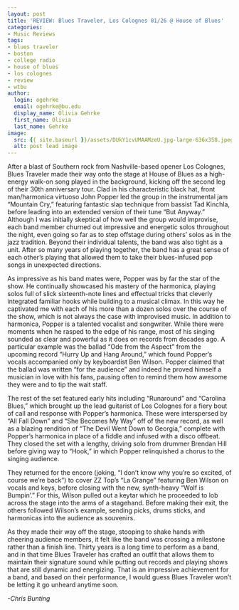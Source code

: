 ```yaml
---
layout: post
title: 'REVIEW: Blues Traveler, Los Colognes 01/26 @ House of Blues'
categories:
- Music Reviews
tags:
- blues traveler
- boston
- college radio
- house of blues
- los colognes
- review
- wtbu
author:
  login: ogehrke
  email: ogehrke@bu.edu
  display_name: Olivia Gehrke
  first_name: Olivia
  last_name: Gehrke
image:
  src: {{ site.baseurl }}/assets/DUkY1cvUMAAMzeU.jpg-large-636x358.jpeg
  alt: post lead image
---
```


After a blast of Southern rock from Nashville-based opener Los Colognes, Blues Traveler made their way onto the stage at House of Blues as a high-energy walk-on song played in the background, kicking off the second leg of their 30th anniversary tour. Clad in his characteristic black hat, front man/harmonica virtuoso John Popper led the group in the instrumental jam “Mountain Cry,” featuring fantastic slap technique from bassist Tad Kinchla, before leading into an extended version of their tune “But Anyway.” Although I was initially skeptical of how well the group would improvise, each band member churned out impressive and energetic solos throughout the night, even going so far as to step offstage during others’ solos as in the jazz tradition. Beyond their individual talents, the band was also tight as a unit. After so many years of playing together, the band has a great sense of each other’s playing that allowed them to take their blues-infused pop songs in unexpected directions.

As impressive as his band mates were, Popper was by far the star of the show. He continually showcased his mastery of the harmonica, playing solos full of slick sixteenth-note lines and effectual tricks that cleverly integrated familiar hooks while building to a musical climax. In this way he captivated me with each of his more than a dozen solos over the course of the show, which is not always the case with improvised music. In addition to harmonica, Popper is a talented vocalist and songwriter. While there were moments when he rasped to the edge of his range, most of his singing sounded as clear and powerful as it does on records from decades ago. A particular example was the ballad “Ode from the Aspect” from the upcoming record “Hurry Up and Hang Around,” which found Popper’s vocals accompanied only by keyboardist Ben Wilson. Popper claimed that the ballad was written “for the audience” and indeed he proved himself a musician in love with his fans, pausing often to remind them how awesome they were and to tip the wait staff.   

The rest of the set featured early hits including “Runaround” and “Carolina Blues,” which brought up the lead guitarist of Los Colognes for a fiery bout of call and response with Popper’s harmonica. These were interspersed by “All Fall Down” and “She Becomes My Way” off of the new record, as well as a blazing rendition of “The Devil Went Down to Georgia,” complete with Popper’s harmonica in place of a fiddle and infused with a disco offbeat. They closed the set with a lengthy, driving solo from drummer Brendan Hill before giving way to “Hook,” in which Popper relinquished a chorus to the singing audience.

They returned for the encore (joking, “I don’t know why you’re so excited, of course we’re back”) to cover ZZ Top’s “La Grange” featuring Ben Wilson on vocals and keys, before closing with the new, synth-heavy “Wolf is Bumpin’.” For this, Wilson pulled out a keytar which he proceeded to lob across the stage into the arms of a stagehand. Before making their exit, the others followed Wilson’s example, sending picks, drums sticks, and harmonicas into the audience as souvenirs.

As they made their way off the stage, stooping to shake hands with cheering audience members, it felt like the band was crossing a milestone rather than a finish line. Thirty years is a long time to perform as a band, and in that time Blues Traveler has crafted an outfit that allows them to maintain their signature sound while putting out records and playing shows that are still dynamic and energizing. That is an impressive achievement for a band, and based on their performance, I would guess Blues Traveler won’t be letting it go unheard anytime soon.

_\-Chris Bunting_